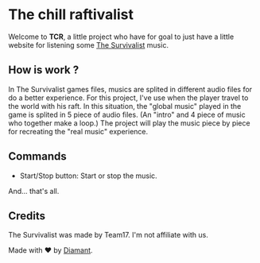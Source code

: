 # The chill raftivalist

Welcome to **TCR**, a little project who have for goal to just have a little website for listening some [The Survivalist](https://store.steampowered.com/app/897450/The_Survivalists) music.

## How is work ?

In The Survivalist games files, musics are splited in different audio files for do a better experience. For this project, I've use when the player travel to the world with his raft. In this situation, the "global music" played in the game is splited in 5 piece of audio files. (An "intro" and 4 piece of music who together make a loop.)
The project will play the music piece by piece for recreating the "real music" experience.

## Commands

- Start/Stop button: Start or stop the music.

And... that's all.

## Credits

The Survivalist was made by Team17.
I'm not affiliate with us.

Made with ♥ by [Diamant](https://diamant.dev).
